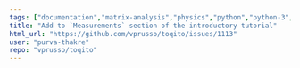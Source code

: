 ```yaml
---
tags: ["documentation","matrix-analysis","physics","python","python-3","quantum","quantum-computing","quantum-information","unitaryhack"]
title: "Add to `Measurements` section of the introductory tutorial"
html_url: "https://github.com/vprusso/toqito/issues/1113"
user: "purva-thakre"
repo: "vprusso/toqito"
---
```



